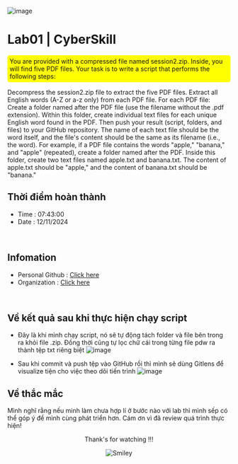 ![image](https://github.com/user-attachments/assets/e6b330b4-694e-40ab-8301-cfb6a7f1060e)

# Lab01 | CyberSkill 

<p style="background-color:yellow; padding: 5px; border-radius: 5px;">
You are provided with a compressed file named session2.zip. Inside, you will find five PDF files. Your task is to write a script that performs the following steps:

Decompress the session2.zip file to extract the five PDF files.
Extract all English words (A-Z or a-z only) from each PDF file.
For each PDF file:
Create a folder named after the PDF file (use the filename without the .pdf extension).
Within this folder, create individual text files for each unique English word found in the PDF.
Then push your result (script, folders, and files) to your GitHub repository.
The name of each text file should be the word itself, and the file's content should be the same as its filename (i.e., the word).
For example, if a PDF file contains the words "apple," "banana," and "apple" (repeated), create a folder named after the PDF. Inside this folder, create two text files named apple.txt and banana.txt. The content of apple.txt should be "apple," and the content of banana.txt should be "banana."
</p>

## Thời điểm hoàn thành
- Time : 07:43:00 
- Date : 12/11/2024

<br>

## Infomation

- Personal Github : [Click here](https://github.com/uziii2208)
- Organization : [Click here](https://github.com/cyberskill-world)
<br>

## Về kết quả sau khi thực hiện chạy script

- Đây là khi mình chạy script, nó sẽ tự động tách folder và file bên trong ra khỏi file .zip. Đồng thời cũng tự lọc chữ cái trong từng file pdw ra thành tệp txt riêng biệt 
![image](https://github.com/user-attachments/assets/75e3dbed-70f9-4306-a816-c69f9725cf9b)

- Sau khi commit và push tệp vào GitHub rồi thì mình sẽ dùng Gitlens để visualize tiện cho việc theo dõi tiến trình
![image](https://github.com/user-attachments/assets/5d7acd14-30a3-4971-99cc-b8eca1007fe9)

## Về thắc mắc

Mình nghĩ rằng nếu minh làm chưa hợp lí ở bước nào với lab thì mình sếp có thể góp ý để mình cùng phát triển hơn. Cám ơn vì đã review quá trình thực hiện!

<div align="center">
<p> Thank's for watching !!!</p>
<div>
<img src="https://github.com/fnky/fnky/raw/fnky/img/smile.gif" alt="Smiley" align="center">
</div>
</div>

